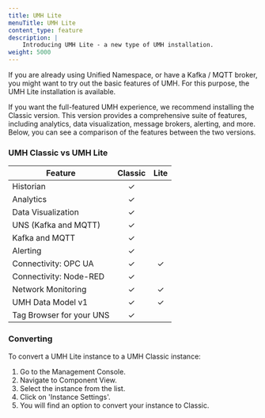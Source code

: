 ```yaml
---
title: UMH Lite
menuTitle: UMH Lite
content_type: feature
description: |
    Introducing UMH Lite - a new type of UMH installation.
weight: 5000
---
```


If you are already using Unified Namespace, or have a Kafka / MQTT broker, you might want to try out the basic features of UMH. For this purpose, the UMH Lite installation is available.

If you want the full-featured UMH experience, we recommend installing the Classic version. This version provides a comprehensive suite of features, including analytics, data visualization, message brokers, alerting, and more. Below, you can see a comparison of the features between the two versions.


### UMH Classic vs UMH Lite

| Feature                   | Classic | Lite |
|---------------------------|:-------:|:----:|
| Historian                 |    ✓    |      |
| Analytics                 |    ✓    |      |
| Data Visualization        |    ✓    |      |
| UNS (Kafka and MQTT)      |    ✓    |      |
| Kafka and MQTT            |    ✓    |      |
| Alerting                  |    ✓    |      |
| Connectivity: OPC UA      |    ✓    |  ✓   |
| Connectivity: Node-RED    |    ✓    |      |
| Network Monitoring        |    ✓    |  ✓   |
| UMH Data Model v1         |    ✓    |  ✓   |
| Tag Browser for your UNS  |    ✓    |      |


### Converting

To convert a UMH Lite instance to a UMH Classic instance:
1. Go to the Management Console.
2. Navigate to Component View.
3. Select the instance from the list.
4. Click on 'Instance Settings'.
5. You will find an option to convert your instance to Classic.
